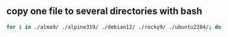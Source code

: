 ## copy one file to several directories with bash
```bash
for i in ./alma9/ ./alpine319/ ./debian12/ ./rocky9/ ./ubuntu2204/; do cp ./Vagrantfile ./ubuntu2204/; done
```

